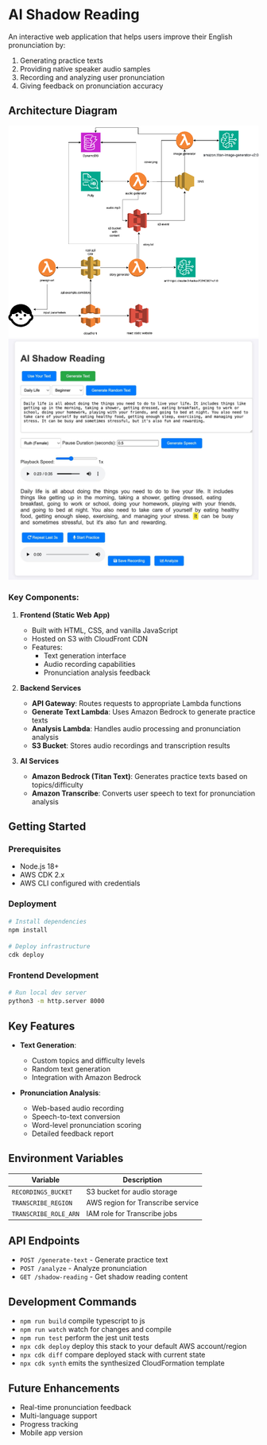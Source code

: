 # AI Shadow Reading

An interactive web application that helps users improve their English pronunciation by:
1. Generating practice texts
2. Providing native speaker audio samples
3. Recording and analyzing user pronunciation
4. Giving feedback on pronunciation accuracy

## Architecture Diagram
![Architecture Diagram](img/diagram.png)
![Main page](img/main.jpg)

### Key Components:

1. **Frontend (Static Web App)**
   - Built with HTML, CSS, and vanilla JavaScript
   - Hosted on S3 with CloudFront CDN
   - Features:
     - Text generation interface
     - Audio recording capabilities
     - Pronunciation analysis feedback

2. **Backend Services**
   - **API Gateway**: Routes requests to appropriate Lambda functions
   - **Generate Text Lambda**: Uses Amazon Bedrock to generate practice texts
   - **Analysis Lambda**: Handles audio processing and pronunciation analysis
   - **S3 Bucket**: Stores audio recordings and transcription results

3. **AI Services**
   - **Amazon Bedrock (Titan Text)**: Generates practice texts based on topics/difficulty
   - **Amazon Transcribe**: Converts user speech to text for pronunciation analysis

## Getting Started

### Prerequisites
- Node.js 18+
- AWS CDK 2.x
- AWS CLI configured with credentials

### Deployment
```bash
# Install dependencies
npm install

# Deploy infrastructure
cdk deploy
```

### Frontend Development
```bash
# Run local dev server
python3 -m http.server 8000
```

## Key Features

- **Text Generation**:
  - Custom topics and difficulty levels
  - Random text generation
  - Integration with Amazon Bedrock

- **Pronunciation Analysis**:
  - Web-based audio recording
  - Speech-to-text conversion
  - Word-level pronunciation scoring
  - Detailed feedback report

## Environment Variables

| Variable | Description |
|----------|-------------|
| `RECORDINGS_BUCKET` | S3 bucket for audio storage |
| `TRANSCRIBE_REGION` | AWS region for Transcribe service |
| `TRANSCRIBE_ROLE_ARN` | IAM role for Transcribe jobs |

## API Endpoints

- `POST /generate-text` - Generate practice text
- `POST /analyze` - Analyze pronunciation
- `GET /shadow-reading` - Get shadow reading content

## Development Commands

* `npm run build`   compile typescript to js
* `npm run watch`   watch for changes and compile
* `npm run test`    perform the jest unit tests
* `npx cdk deploy`  deploy this stack to your default AWS account/region
* `npx cdk diff`    compare deployed stack with current state
* `npx cdk synth`   emits the synthesized CloudFormation template

## Future Enhancements

- Real-time pronunciation feedback
- Multi-language support
- Progress tracking
- Mobile app version
